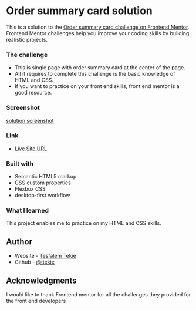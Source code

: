 # Order summary card solution

This is a solution to the [Order summary card challenge on Frontend Mentor](https://keen-bardeen-9c59a0.netlify.app/). Frontend Mentor challenges help you improve your coding skills by building realistic projects. 

### The challenge

- This is single page with order summary card at the center of the page.
- All it requires to complete this challenge is the basic knowledge of HTML and CSS.
- If you want to practice on your front end skills, front end mentor is a good resource.

### Screenshot
[solution screenshot](../order-summary-component.png)

### Link

- [Live Site URL](https://keen-bardeen-9c59a0.netlify.app)

### Built with

- Semantic HTML5 markup
- CSS custom properties
- Flexbox CSS
- desktop-first workflow

### What I learned

This project enables me to practice on my HTML and CSS skills.

## Author

- Website - [Tesfalem Tekie](https://ttekie.github.io/portfolio/) 
- Github - [@ttekie](https://github.com/ttekie)

## Acknowledgments

I would like to thank Frontend mentor for all the challenges they provided for the front end developers

